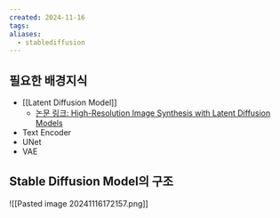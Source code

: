 ```yaml
---
created: 2024-11-16
tags: 
aliases:
  - stablediffusion
---
```

## 필요한 배경지식
- [[Latent Diffusion Model]]
	- [논문 링크: High-Resolution Image Synthesis with Latent Diffusion Models](https://arxiv.org/abs/2112.10752)
- Text Encoder
- UNet
- VAE
## Stable Diffusion Model의 구조
![[Pasted image 20241116172157.png]]
